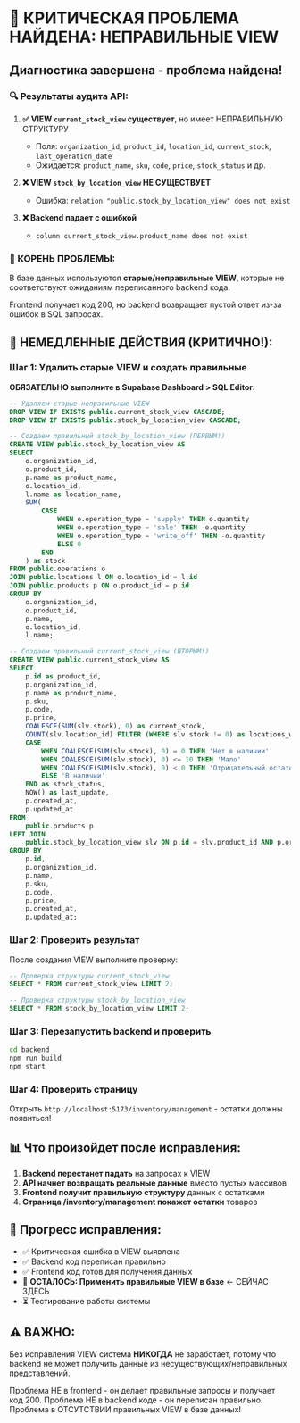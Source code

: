 # 🚨 КРИТИЧЕСКАЯ ПРОБЛЕМА НАЙДЕНА: НЕПРАВИЛЬНЫЕ VIEW

## Диагностика завершена - проблема найдена!

### 🔍 Результаты аудита API:

1. **✅ VIEW `current_stock_view` существует**, но имеет НЕПРАВИЛЬНУЮ СТРУКТУРУ
   - Поля: `organization_id`, `product_id`, `location_id`, `current_stock`, `last_operation_date`
   - Ожидается: `product_name`, `sku`, `code`, `price`, `stock_status` и др.

2. **❌ VIEW `stock_by_location_view` НЕ СУЩЕСТВУЕТ**
   - Ошибка: `relation "public.stock_by_location_view" does not exist`

3. **❌ Backend падает с ошибкой**
   - `column current_stock_view.product_name does not exist`

### 🎯 КОРЕНЬ ПРОБЛЕМЫ:

В базе данных используются **старые/неправильные VIEW**, которые не соответствуют ожиданиям переписанного backend кода.

Frontend получает код 200, но backend возвращает пустой ответ из-за ошибок в SQL запросах.

## 🔧 НЕМЕДЛЕННЫЕ ДЕЙСТВИЯ (КРИТИЧНО!):

### Шаг 1: Удалить старые VIEW и создать правильные

**ОБЯЗАТЕЛЬНО выполните в Supabase Dashboard > SQL Editor:**

```sql
-- Удаляем старые неправильные VIEW
DROP VIEW IF EXISTS public.current_stock_view CASCADE;
DROP VIEW IF EXISTS public.stock_by_location_view CASCADE;

-- Создаем правильный stock_by_location_view (ПЕРВЫМ!)
CREATE VIEW public.stock_by_location_view AS
SELECT 
    o.organization_id,
    o.product_id,
    p.name as product_name,
    o.location_id,
    l.name as location_name,
    SUM(
        CASE 
            WHEN o.operation_type = 'supply' THEN o.quantity
            WHEN o.operation_type = 'sale' THEN -o.quantity
            WHEN o.operation_type = 'write_off' THEN -o.quantity
            ELSE 0
        END
    ) as stock
FROM public.operations o
JOIN public.locations l ON o.location_id = l.id
JOIN public.products p ON o.product_id = p.id
GROUP BY 
    o.organization_id, 
    o.product_id, 
    p.name,
    o.location_id, 
    l.name;

-- Создаем правильный current_stock_view (ВТОРЫМ!)
CREATE VIEW public.current_stock_view AS
SELECT
    p.id as product_id,
    p.organization_id,
    p.name as product_name,
    p.sku,
    p.code,
    p.price,
    COALESCE(SUM(slv.stock), 0) as current_stock,
    COUNT(slv.location_id) FILTER (WHERE slv.stock != 0) as locations_with_stock,
    CASE 
        WHEN COALESCE(SUM(slv.stock), 0) = 0 THEN 'Нет в наличии'
        WHEN COALESCE(SUM(slv.stock), 0) <= 10 THEN 'Мало'
        WHEN COALESCE(SUM(slv.stock), 0) < 0 THEN 'Отрицательный остаток'
        ELSE 'В наличии'
    END as stock_status,
    NOW() as last_update,
    p.created_at,
    p.updated_at
FROM 
    public.products p
LEFT JOIN 
    public.stock_by_location_view slv ON p.id = slv.product_id AND p.organization_id = slv.organization_id
GROUP BY
    p.id,
    p.organization_id,
    p.name,
    p.sku,
    p.code,
    p.price,
    p.created_at,
    p.updated_at;
```

### Шаг 2: Проверить результат

После создания VIEW выполните проверку:

```sql
-- Проверка структуры current_stock_view
SELECT * FROM current_stock_view LIMIT 2;

-- Проверка структуры stock_by_location_view  
SELECT * FROM stock_by_location_view LIMIT 2;
```

### Шаг 3: Перезапустить backend и проверить

```bash
cd backend
npm run build
npm start
```

### Шаг 4: Проверить страницу

Открыть `http://localhost:5173/inventory/management` - остатки должны появиться!

## 📊 Что произойдет после исправления:

1. **Backend перестанет падать** на запросах к VIEW
2. **API начнет возвращать реальные данные** вместо пустых массивов
3. **Frontend получит правильную структуру** данных с остатками
4. **Страница /inventory/management покажет остатки** товаров

## 🔄 Прогресс исправления:

- ✅ Критическая ошибка в VIEW выявлена  
- ✅ Backend код переписан правильно
- ✅ Frontend код готов для получения данных
- 🔧 **ОСТАЛОСЬ: Применить правильные VIEW в базе** ← СЕЙЧАС ЗДЕСЬ
- ⏳ Тестирование работы системы

## ⚠️ ВАЖНО:

Без исправления VIEW система **НИКОГДА** не заработает, потому что backend не может получить данные из несуществующих/неправильных представлений.

Проблема НЕ в frontend - он делает правильные запросы и получает код 200.
Проблема НЕ в backend коде - он переписан правильно.
Проблема в ОТСУТСТВИИ правильных VIEW в базе данных! 